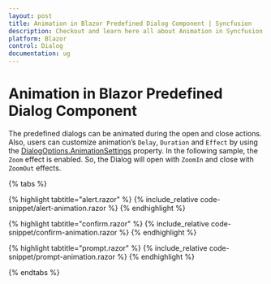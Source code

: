 ```yaml
---
layout: post
title: Animation in Blazor Predefined Dialog Component | Syncfusion
description: Checkout and learn here all about Animation in Syncfusion Blazor Predefined Dialog component and much more details.
platform: Blazor
control: Dialog
documentation: ug
---
```


# Animation in Blazor Predefined Dialog Component

The predefined dialogs can be animated during the open and close actions. Also, users can customize animation’s `Delay`, `Duration` and `Effect` by using the [DialogOptions.AnimationSettings](https://help.syncfusion.com/cr/blazor/Syncfusion.Blazor.Popups.DialogOptions.html#Syncfusion_Blazor_Popups_DialogOptions_AnimationSettings) property.
In the following sample, the `Zoom` effect is enabled. So, the Dialog will open with `ZoomIn` and close with `ZoomOut` effects.

{% tabs %}

{% highlight tabtitle="alert.razor" %}
{% include_relative code-snippet/alert-animation.razor %}
{% endhighlight %}

{% highlight tabtitle="confirm.razor" %}
{% include_relative code-snippet/confirm-animation.razor %}
{% endhighlight %}

{% highlight tabtitle="prompt.razor" %}
{% include_relative code-snippet/prompt-animation.razor %}
{% endhighlight %}

{% endtabs %}
